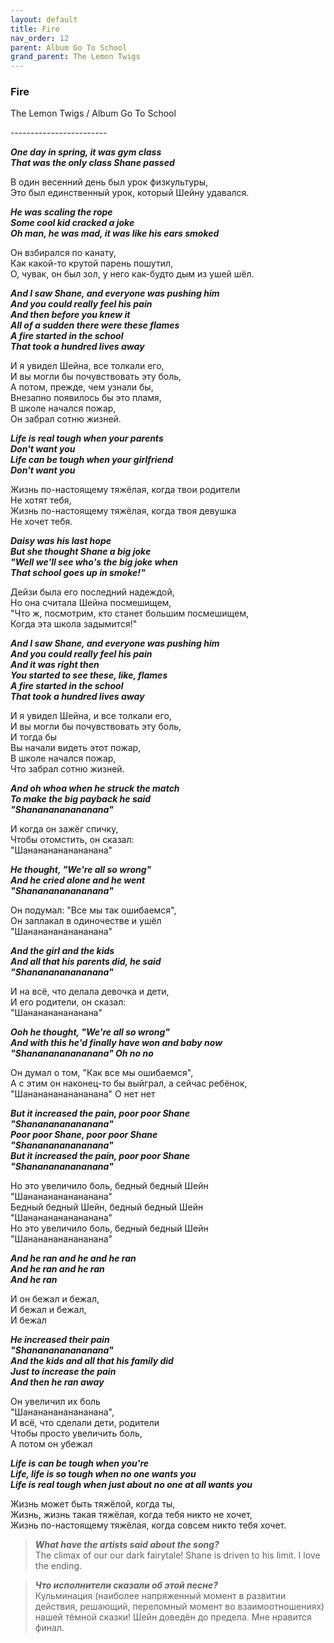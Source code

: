 ```yaml
---  
layout: default  
title: Fire  
nav_order: 12  
parent: Album Go To School  
grand_parent: The Lemon Twigs  
---  
```


### **Fire**
<p>
The Lemon Twigs	/ Album Go To School
</p>
------------------------

**_One day in spring, it was gym class  
That was the only class Shane passed_**  

В один весенний день был урок физкультуры,  
Это был единственный урок, который Шейну удавался.  

**_He was scaling the rope  
Some cool kid cracked a joke  
Oh man, he was mad, it was like his ears smoked_**  

Он взбирался по канату,  
Как какой-то крутой парень пошутил,  
О, чувак, он был зол, у него как-будто дым из ушей шёл.  

**_And I saw Shane, and everyone was pushing him  
And you could really feel his pain  
And then before you knew it  
All of a sudden there were these flames  
A fire started in the school  
That took a hundred lives away_**  

И я увидел Шейна, все толкали его,  
И вы могли бы почувствовать эту боль,  
А потом, прежде, чем узнали бы,  
Внезапно появилось бы это пламя,  
В школе начался пожар,  
Он забрал сотню жизней.  

**_Life is real tough when your parents  
Don't want you  
Life can be tough when your girlfriend  
Don't want you_**  

Жизнь по-настоящему тяжёлая, когда твои родители  
Не хотят тебя,  
Жизнь по-настоящему тяжёлая, когда твоя девушка  
Не хочет тебя.  

**_Daisy was his last hope  
But she thought Shane a big joke  
"Well we'll see who's the big joke when  
That school goes up in smoke!"_**  

Дейзи была его последний надеждой,  
Но она считала Шейна посмешищем,  
"Что ж, посмотрим, кто станет большим посмешищем,  
Когда эта школа задымится!"  

**_And I saw Shane, and everyone was pushing him  
And you could really feel his pain  
And it was right then  
You started to see these, like, flames  
A fire started in the school  
That took a hundred lives away_**  

И я увидел Шейна, и все толкали его,  
И вы могли бы почувствовать эту боль,  
И тогда бы  
Вы начали видеть этот пожар,  
В школе начался пожар,  
Что забрал сотню жизней.  

**_And oh whoa when he struck the match  
To make the big payback he said  
"Shananananananana"_**  

И когда он зажёг спичку,  
Чтобы отомстить, он сказал:  
"Шанананананананана"  

**_He thought, "We're all so wrong"  
And he cried alone and he went  
"Shananananananana"_**  

Он подумал: "Все мы так ошибаемся",  
Он заплакал в одиночестве и ушёл  
"Шанананананананана"  

**_And the girl and the kids  
And all that his parents did, he said  
"Shananananananana"_**  

И на всё, что делала девочка и дети,  
И его родители, он сказал:  
"Шананананананана"  

**_Ooh he thought, "We're all so wrong"  
And with this he'd finally have won and baby now  
"Shananananananana" Oh no no_**  

Он думал о том, "Как все мы ошибаемся",  
А с этим он наконец-то бы выйграл, а сейчас ребёнок,  
"Шанананананананана" О нет нет  

**_But it increased the pain, poor poor Shane  
"Shananananananana"  
Poor poor Shane, poor poor Shane  
"Shananananananana"  
But it increased the pain, poor poor Shane  
"Shananananananana"_**  

Но это увеличило боль, бедный бедный Шейн  
"Шанананананананана"  
Бедный бедный Шейн, бедный бедный Шейн  
"Шанананананананана"  
Но это увеличило боль, бедный бедный Шейн  
"Шанананананананана"  

**_And he ran and he and he ran  
And he ran and he ran  
And he ran_**  

И он бежал и бежал,  
И бежал и бежал,  
И бежал  

**_He increased their pain  
"Shananananananana"  
And the kids and all that his family did  
Just to increase the pain  
And then he ran away_**  

Он увеличил их боль  
"Шанананананананана",  
И всё, что сделали дети, родители  
Чтобы просто увеличить боль,  
А потом он убежал  

**_Life is can be tough when you're  
Life, life is so tough when no one wants you  
Life is real tough when just about no one at all wants you_**  

Жизнь может быть тяжёлой, когда ты,  
Жизнь, жизнь такая тяжёлая, когда тебя никто не хочет,  
Жизнь по-настоящему тяжёлая, когда совсем никто тебя хочет.  

> **_What have the artists said about the song?_**  
The climax of our our dark fairytale! Shane is driven to his limit. I love the ending.  

> **_Что исполнители сказали об этой песне?_**  
Кульминация (наиболее напряженный момент в развитии действия, решающий, переломный момент во взаимоотношениях) нашей тёмной сказки! Шейн доведён до предела. Мне нравится финал.
